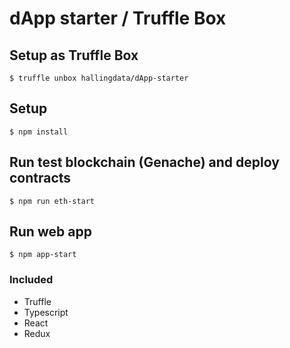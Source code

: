 # dApp starter / Truffle Box

## Setup as Truffle Box
```
$ truffle unbox hallingdata/dApp-starter
```

## Setup
```
$ npm install  
```

## Run test blockchain (Genache) and deploy contracts
```
$ npm run eth-start
```

## Run web app
```
$ npm app-start
```

### Included
- Truffle
- Typescript
- React
- Redux

